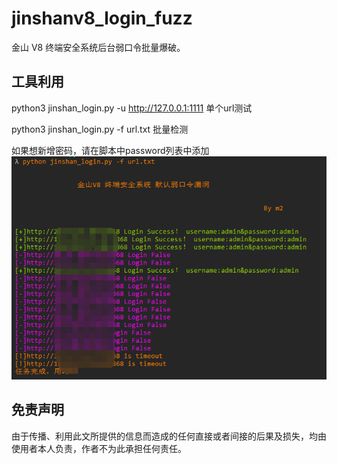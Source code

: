 # jinshanv8_login_fuzz
金山 V8 终端安全系统后台弱口令批量爆破。


## 工具利用

python3 jinshan_login.py -u http://127.0.0.1:1111 单个url测试

python3 jinshan_login.py -f url.txt 批量检测

如果想新增密码，请在脚本中password列表中添加
![](./poc.png)


## 免责声明

由于传播、利用此文所提供的信息而造成的任何直接或者间接的后果及损失，均由使用者本人负责，作者不为此承担任何责任。
